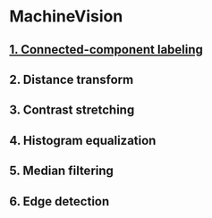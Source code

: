 # MachineVision

## [1. Connected-component labeling](./01%20Conneted-component%20labeling)


## 2. Distance transform


## 3. Contrast stretching


## 4. Histogram equalization


## 5. Median filtering


## 6. Edge detection